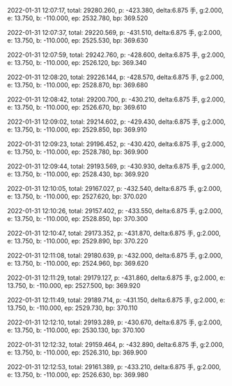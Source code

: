 2022-01-31 12:07:17, total: 29280.260, p: -423.380, delta:6.875 手, g:2.000, e: 13.750, b: -110.000, ep: 2532.780, bp: 369.520

2022-01-31 12:07:37, total: 29220.569, p: -431.510, delta:6.875 手, g:2.000, e: 13.750, b: -110.000, ep: 2525.530, bp: 369.630

2022-01-31 12:07:59, total: 29242.760, p: -428.600, delta:6.875 手, g:2.000, e: 13.750, b: -110.000, ep: 2526.120, bp: 369.340

2022-01-31 12:08:20, total: 29226.144, p: -428.570, delta:6.875 手, g:2.000, e: 13.750, b: -110.000, ep: 2528.870, bp: 369.680

2022-01-31 12:08:42, total: 29200.700, p: -430.210, delta:6.875 手, g:2.000, e: 13.750, b: -110.000, ep: 2526.670, bp: 369.610

2022-01-31 12:09:02, total: 29214.602, p: -429.430, delta:6.875 手, g:2.000, e: 13.750, b: -110.000, ep: 2529.850, bp: 369.910

2022-01-31 12:09:23, total: 29196.452, p: -430.420, delta:6.875 手, g:2.000, e: 13.750, b: -110.000, ep: 2528.780, bp: 369.900

2022-01-31 12:09:44, total: 29193.569, p: -430.930, delta:6.875 手, g:2.000, e: 13.750, b: -110.000, ep: 2528.430, bp: 369.920

2022-01-31 12:10:05, total: 29167.027, p: -432.540, delta:6.875 手, g:2.000, e: 13.750, b: -110.000, ep: 2527.620, bp: 370.020

2022-01-31 12:10:26, total: 29157.402, p: -433.550, delta:6.875 手, g:2.000, e: 13.750, b: -110.000, ep: 2528.850, bp: 370.300

2022-01-31 12:10:47, total: 29173.352, p: -431.870, delta:6.875 手, g:2.000, e: 13.750, b: -110.000, ep: 2529.890, bp: 370.220

2022-01-31 12:11:08, total: 29180.639, p: -432.000, delta:6.875 手, g:2.000, e: 13.750, b: -110.000, ep: 2524.960, bp: 369.620

2022-01-31 12:11:29, total: 29179.127, p: -431.860, delta:6.875 手, g:2.000, e: 13.750, b: -110.000, ep: 2527.500, bp: 369.920

2022-01-31 12:11:49, total: 29189.714, p: -431.150, delta:6.875 手, g:2.000, e: 13.750, b: -110.000, ep: 2529.730, bp: 370.110

2022-01-31 12:12:10, total: 29193.289, p: -430.670, delta:6.875 手, g:2.000, e: 13.750, b: -110.000, ep: 2530.130, bp: 370.100

2022-01-31 12:12:32, total: 29159.464, p: -432.890, delta:6.875 手, g:2.000, e: 13.750, b: -110.000, ep: 2526.310, bp: 369.900

2022-01-31 12:12:53, total: 29161.389, p: -433.210, delta:6.875 手, g:2.000, e: 13.750, b: -110.000, ep: 2526.630, bp: 369.980